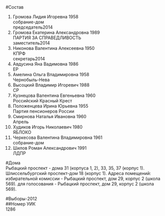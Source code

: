 #Состав  
1. Громова Лидия Игоревна 1958  
    собрание-дом  
    председатель2014  
2. Громова Екатерина Александровна 1989  
    ПАРТИЯ ЗА СПРАВЕДЛИВОСТЬ  
    заместитель2014  
3. Никонова Валентина Алексеевна 1950  
    КПРФ  
    секретарь2014  
4. Авдусина Яна Вадимовна 1986  
    ЕР  
5. Амелина Ольга Владимировна 1958  
    Чернобыль-Нева  
6. Высоцкий Владимир Игоревич 1988  
    СР  
7. Кузнецова Валентина Евгеньевна 1960  
    Российский Красный Крест  
8. Положенцева Ирина Юрьевна 1955  
    Партия пенсионеров России  
9. Смирнова Наталья Ивановна 1960  
    Апрель  
10. Худиков Игорь Николаевич 1980  
    ЯБЛОКО  
11. Черкесова Валентина Владимировна 1961  
    собрание-дом  
12. Шилов Роман Александрович 1991  
    ЛДПР  

#Дома  
Рыбацкий проспект - дома 31 (корпуса 1, 2), 33, 35, 37 (корпус 1). Шлиссельбургский проспект-дом 18 (корпус 1). Адреса помещений: избирательной комиссии - Рыбацкий проспект, дом 29, корпус 2 (школа 569). для голосования - Рыбацкий проспект, дом 29, корпус 2 (школа 569).  
  
#Выборы-2012  
##Номер УИК  
1286  
